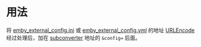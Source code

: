 # 用法

将 [emby_external_config.ini](https://gitlab.com/iptv-org/embypublic/-/raw/master/subconverter/emby_external_config.ini) 或 [emby_external_config.yml](https://gitlab.com/iptv-org/embypublic/-/raw/master/subconverter/emby_external_config.yml) 的地址 [URLEncode](https://www.urlencoder.org/) 经过处理后，加在 [subconverter](https://github.com/tindy2013/subconverter) 地址的 `&config=` 后面。
